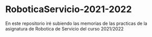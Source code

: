# RoboticaServicio-2021-2022
En este repositorio iré subiendo las memorias de las practicas de la asignatura de Robotica de Servicio del curso 2021/2022
